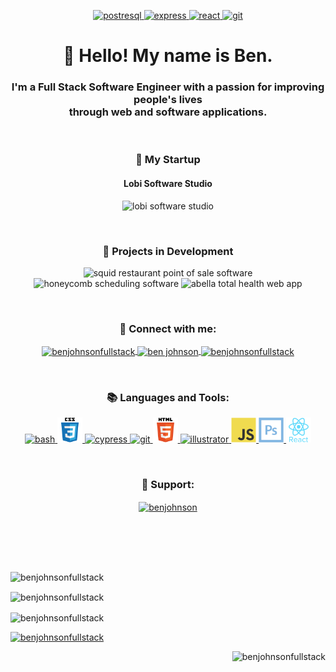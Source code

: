 <p align="center"> 
  <a href="https://www.postgresql.org/" target="_blank" rel="noreferrer"> 
    <img src="https://brandlogos.net/wp-content/uploads/2021/11/postgresql-logo-768x768.png" alt="postresql" width="80" height="80"/> 
  </a> <a href="https://expressjs.com/" target="_blank" rel="noreferrer"> 
    <img src="https://www.vectorlogo.zone/logos/expressjs/expressjs-icon.svg" alt="express" width="80" height="80"/> 
  </a> 
  <a href="https://react.dev/" target="_blank" rel="noreferrer"> 
    <img src="https://www.vectorlogo.zone/logos/reactjs/reactjs-icon.svg" alt="react" width="80" height="80"/> 
  </a> 
  <a href="https://nodejs.dev/en/download/" target="_blank" rel="noreferrer"> 
    <img src="https://www.vectorlogo.zone/logos/nodejs/nodejs-icon.svg" alt="git" width="80" height="80"/> 
  </a> 
</p>

<h1 align="center">👋 Hello! My name is Ben.</h1>
<h3 align="center">I'm a Full Stack Software Engineer with a passion for improving people's lives <br /> through web and software applications.</h3>

<p>&nbsp;</p>

<h3 align="center">🚀 My Startup</h3>
<h4 align="center">Lobi Software Studio</h4>
<p align="center">
  <img src="https://i.postimg.cc/T3JdnyM2/lobi-logo-01.png" alt="lobi software studio" width="511.2" height="400"/>
</p>


<p>&nbsp;</p>

<h3 align="center">🌱 Projects in Development</h3>
<p align="center"> 
  <img src="https://i.ibb.co/k6mc4Yt/squid-logo-01.png" alt="squid restaurant point of sale software" width="238" height="100"/> 
  <img src="https://i.ibb.co/gWjqkH8/honeycomb-logo-dark-bg-01.png" alt="honeycomb scheduling software" width="211.4" height="100"/>
  <img src="https://i.ibb.co/TYXxtMX/abella-logo-no-bg-01.png" alt="abella total health web app" width="151.2" height="100"/>
</p>

<p>&nbsp;</p>

<h3 align="center">🤝 Connect with me:</h3>
<p align="center">
  <a href="https://dev.to/benjohnsonfullstack" target="blank">
    <img align="center" src="https://raw.githubusercontent.com/rahuldkjain/github-profile-readme-generator/master/src/images/icons/Social/devto.svg" alt="benjohnsonfullstack"         height="30" width="40" />
  </a>
  <a href="https://linkedin.com/in/ben johnson" target="blank">
    <img align="center" src="https://raw.githubusercontent.com/rahuldkjain/github-profile-readme-generator/master/src/images/icons/Social/linked-in-alt.svg" alt="ben johnson"         height="30" width="40" />
  </a>
  <a href="https://instagram.com/benjohnsonfullstack" target="blank">
    <img align="center" src="https://raw.githubusercontent.com/rahuldkjain/github-profile-readme-generator/master/src/images/icons/Social/instagram.svg" alt="benjohnsonfullstack"     height="30" width="40" />
  </a>
</p>

<p>&nbsp;</p>

<h3 align="center">📚 Languages and Tools:</h3>
<p align="center"> 
  <a href="https://www.gnu.org/software/bash/" target="_blank" rel="noreferrer"> 
    <img src="https://www.vectorlogo.zone/logos/gnu_bash/gnu_bash-icon.svg" alt="bash" width="40" height="40"/> 
  </a> 
  <a href="https://www.w3schools.com/css/" target="_blank" rel="noreferrer"> 
    <img src="https://raw.githubusercontent.com/devicons/devicon/master/icons/css3/css3-original-wordmark.svg" alt="css3" width="40" height="40"/> 
  </a> 
  <a href="https://www.cypress.io" target="_blank" rel="noreferrer"> 
    <img src="https://raw.githubusercontent.com/simple-icons/simple-icons/6e46ec1fc23b60c8fd0d2f2ff46db82e16dbd75f/icons/cypress.svg" alt="cypress" width="40" height="40"/> 
  </a> 
  <a href="https://git-scm.com/" target="_blank" rel="noreferrer"> 
    <img src="https://www.vectorlogo.zone/logos/git-scm/git-scm-icon.svg" alt="git" width="40" height="40"/> 
  </a> 
  <a href="https://www.w3.org/html/" target="_blank" rel="noreferrer"> 
    <img src="https://raw.githubusercontent.com/devicons/devicon/master/icons/html5/html5-original-wordmark.svg" alt="html5" width="40" height="40"/> 
  </a> 
  <a href="https://www.adobe.com/in/products/illustrator.html" target="_blank" rel="noreferrer"> 
    <img src="https://www.vectorlogo.zone/logos/adobe_illustrator/adobe_illustrator-icon.svg" alt="illustrator" width="40" height="40"/> 
  </a> 
  <a href="https://developer.mozilla.org/en-US/docs/Web/JavaScript" target="_blank" rel="noreferrer"> 
    <img src="https://raw.githubusercontent.com/devicons/devicon/master/icons/javascript/javascript-original.svg" alt="javascript" width="40" height="40"/> 
  </a> 
  <a href="https://www.photoshop.com/en" target="_blank" rel="noreferrer"> 
    <img src="https://raw.githubusercontent.com/devicons/devicon/master/icons/photoshop/photoshop-line.svg" alt="photoshop" width="40" height="40"/> 
  </a> 
  <a href="https://reactjs.org/" target="_blank" rel="noreferrer"> 
    <img src="https://raw.githubusercontent.com/devicons/devicon/master/icons/react/react-original-wordmark.svg" alt="react" width="40" height="40"/> 
  </a> 
</p>

<p>&nbsp;</p>

<h3 align="center">🙏 Support:</h3>
<p align="center">
  <a href="https://www.buymeacoffee.com/benjohnson"> 
    <img align="center" src="https://cdn.buymeacoffee.com/buttons/v2/default-yellow.png" height="50" width="210" alt="benjohnson" />
  </a>
</p>
<br><br>

<p>&nbsp;</p>

<p>
  <img align="center" src="https://github-readme-stats.vercel.app/api/top-langs?username=benjohnsonfullstack&show_icons=true&locale=en&layout=compact" alt="benjohnsonfullstack"   />
</p>

<p>
  <img align="center" src="https://github-readme-stats.vercel.app/api?username=benjohnsonfullstack&show_icons=true&locale=en" alt="benjohnsonfullstack" />
</p>

<p>
  <img align="center" src="https://github-readme-streak-stats.herokuapp.com/?user=benjohnsonfullstack&" alt="benjohnsonfullstack" />
</p>

<p align="left"> 
  <a href="https://github.com/ryo-ma/github-profile-trophy">
    <img src="https://github-profile-trophy.vercel.app/?username=benjohnsonfullstack" alt="benjohnsonfullstack" />
  </a> 
</p>

<p align="right"> 
  <img src="https://komarev.com/ghpvc/?username=benjohnsonfullstack&label=Profile%20views&color=0e75b6&style=flat" alt="benjohnsonfullstack" /> 
</p>
